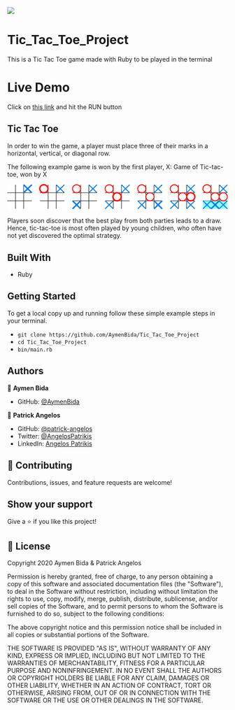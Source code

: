 ![](https://img.shields.io/badge/Microverse-blueviolet)

# Tic_Tac_Toe_Project

This is a Tic Tac Toe game made with Ruby to be played in the terminal

# Live Demo

Click on [this link](https://repl.it/@AymenBida/TicTacToeProject#README.md) and hit the RUN button


## Tic Tac Toe

In order to win the game, a player must place three of their marks in a horizontal, vertical, or diagonal row.

The following example game is won by the first player, X:
Game of Tic-tac-toe, won by X

![Tic Tac Toe Example](/assets/tic_tac_toe.png)

Players soon discover that the best play from both parties leads to a draw. Hence, tic-tac-toe is most often played by young children, who often have not yet discovered the optimal strategy. 

## Built With

- Ruby

## Getting Started

To get a local copy up and running follow these simple example steps in your terminal.

- `git clone https://github.com/AymenBida/Tic_Tac_Toe_Project`
- `cd Tic_Tac_Toe_Project`
- `bin/main.rb`

## Authors

👤 **Aymen Bida**

- GitHub: [@AymenBida](https://github.com/AymenBida)

👤 **Patrick Angelos**

- GitHub: [@patrick-angelos](https://github.com/patrick-angelos)
- Twitter: [@AngelosPatrikis](https://twitter.com/AngelosPatrikis)
- LinkedIn: [Angelos Patrikis](https://www.linkedin.com/in/angelos-patrikis-a590a61b5/)

## 🤝 Contributing

Contributions, issues, and feature requests are welcome!

## Show your support

Give a ⭐️ if you like this project!

## 📝 License

Copyright 2020 Aymen Bida & Patrick Angelos

Permission is hereby granted, free of charge, to any person obtaining a copy of this software and associated documentation files (the "Software"), to deal in the Software without restriction, including without limitation the rights to use, copy, modify, merge, publish, distribute, sublicense, and/or sell copies of the Software, and to permit persons to whom the Software is furnished to do so, subject to the following conditions:

The above copyright notice and this permission notice shall be included in all copies or substantial portions of the Software.

THE SOFTWARE IS PROVIDED "AS IS", WITHOUT WARRANTY OF ANY KIND, EXPRESS OR IMPLIED, INCLUDING BUT NOT LIMITED TO THE WARRANTIES OF MERCHANTABILITY, FITNESS FOR A PARTICULAR PURPOSE AND NONINFRINGEMENT. IN NO EVENT SHALL THE AUTHORS OR COPYRIGHT HOLDERS BE LIABLE FOR ANY CLAIM, DAMAGES OR OTHER LIABILITY, WHETHER IN AN ACTION OF CONTRACT, TORT OR OTHERWISE, ARISING FROM, OUT OF OR IN CONNECTION WITH THE SOFTWARE OR THE USE OR OTHER DEALINGS IN THE SOFTWARE.
